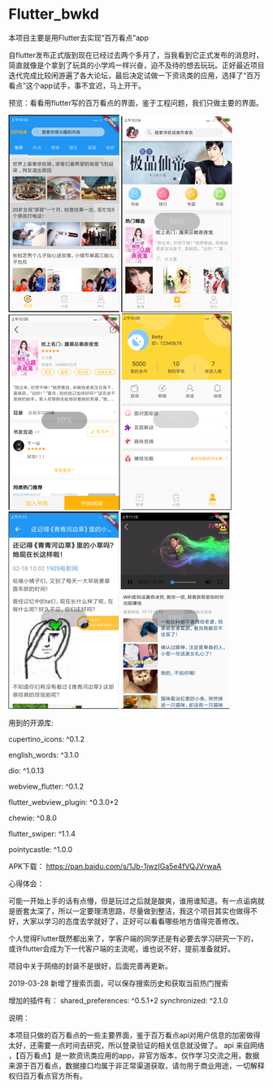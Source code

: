 # Flutter_bwkd
本项目主要是用Flutter去实现“百万看点”app

自flutter发布正式版到现在已经过去两个多月了，当我看到它正式发布的消息时，简直就像是个拿到了玩具的小学鸡一样兴奋，迫不及待的想去玩玩。正好最近项目迭代完成比较闲游遍了各大论坛，最后决定试做一下资讯类的应用，选择了“百万看点”这个app试手，事不宜迟，马上开干。
    
预览：看看用flutter写的百万看点的界面，鉴于工程问题，我们只做主要的界面。

![image](https://github.com/HWHUAN/Flutter_bwkd/blob/master/images/1550481959(1).jpg)
![image](https://github.com/HWHUAN/Flutter_bwkd/blob/master/images/1550481996(1).jpg)
![image](https://github.com/HWHUAN/Flutter_bwkd/blob/master/images/1550482021(1).jpg)
![image](https://github.com/HWHUAN/Flutter_bwkd/blob/master/images/1550482063(1).jpg)
![image](https://github.com/HWHUAN/Flutter_bwkd/blob/master/images/1550482086(1).jpg)
![image](https://github.com/HWHUAN/Flutter_bwkd/blob/master/images/1550482109(1).jpg)

用到的开源库:

cupertino_icons: ^0.1.2 

english_words: ^3.1.0 

dio: ^1.0.13 

webview_flutter: ^0.1.2 

flutter_webview_plugin: ^0.3.0+2 

chewie: ^0.8.0 

flutter_swiper: ^1.1.4 

pointycastle: ^1.0.0 

APK下载：
https://pan.baidu.com/s/1Jb-1jwzIGa5e4fVQJVrwaA

心得体会：

可能一开始上手的话有点懵，但是玩过之后就是酸爽，谁用谁知道。有一点诟病就是嵌套太深了，所以一定要理清思路，尽量做到整洁，我这个项目其实也做得不好，大家以学习的态度去学就好了，正好可以看看哪些地方值得完善修改。

个人觉得Flutter既然都出来了，学客户端的同学还是有必要去学习研究一下的，或许flutter会成为下一代客户端的主流呢，谁也说不好，提前准备就好。

项目中关于网络的封装不是很好，后面完善再更新。

2019-03-28
新增了搜索页面，可以保存搜索历史和获取当前热门搜索

增加的插件有：
shared_preferences: ^0.5.1+2
synchronized: ^2.1.0

说明：

本项目只做的百万看点的一些主要界面，鉴于百万看点api对用户信息的加密做得太好，还需要一点时间去研究，所以登录验证的相关信息就没做了。
api 来自网络 ，【百万看点】是一款资讯类应用的app，非官方版本，仅作学习交流之用，数据来源于百万看点，数据接口均属于非正常渠道获取，请勿用于商业用途，一切解释权归百万看点官方所有。
